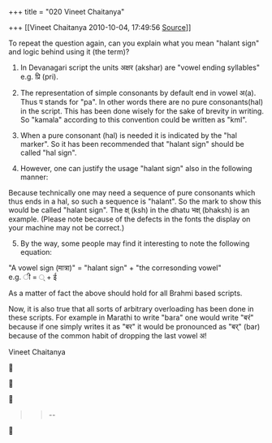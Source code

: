 +++
title = "020 Vineet Chaitanya"

+++
[[Vineet Chaitanya	2010-10-04, 17:49:56 [Source](https://groups.google.com/g/bvparishat/c/fqLVDoS6wK0)]]



To repeat the question again, can you explain what you mean "halant sign" and logic behind using it (the term)?  
  

 1. In Devanagari script the units अक्षर (akshar) are "vowel ending syllables" e.g. प्रि (pri).  
  
 2. The representation of simple consonants by default end in vowel अ(a). Thus प stands for "pa". In other words there are no pure consonants(hal) in the script. This has been done wisely for the sake of brevity in writing. So "kamala" according to this convention could be written as "kml".  
  
 3. When a pure consonant (hal) is needed it is indicated by the "hal marker". So it has been recommended that "halant sign" should be called "hal sign".  
  
 4. However, one can justify the usage "halant sign" also in the following manner:  
  
 Because technically one may need a sequence of pure consonants which thus ends in a hal, so such a sequence is "halant". So the mark to show this would be called "halant sign". The क्ष् (ksh) in the dhatu भक्ष् (bhaksh) is an example. (Please note because of the defects in the fonts the display on your machine may not be correct.)  
  
 5. By the way, some people may find it interesting to note the following equation:  
  
 "A vowel sign (मात्रा)" = "halant sign" + "the corresonding vowel"  
 e.g. ी = ् + ई  
  
 As a matter of fact the above should hold for all Brahmi based scripts.  
  
 Now, it is also true that all sorts of arbitrary overloading has been done in these scripts. For example in Marathi to write "bara" one would write "बरं" because if one simply writes it as "बर" it would be pronounced as "बर्" (bar) because of the common habit of dropping the last vowel अ!  
  
Vineet Chaitanya  
  







> 
> > --  
> > 



